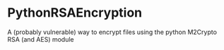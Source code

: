 # PythonRSAEncryption
 A (probably vulnerable) way to encrypt files using the python M2Crypto RSA (and AES) module
